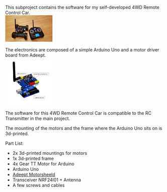This subproject contains the software for my self-developed 4WD Remote Control Car. <br />
<img src="/4WD_RC_Car_AddeptDriverBoard/pics/20181220_181335.jpg" width="150"/>

The electronics are composed of a simple Arduino Uno and a motor driver board from Adeept. <br />
<img src="/4WD_RC_Car_AddeptDriverBoard/pics/7501327fc2.jpg" width="150"/>

The software for this 4WD Remote Control Car is compatible to the RC Transmitter in the main project. 

The mounting of the motors and the frame where the Arduino Uno sits on is 3d-printed.

Part List:
* 2x 3d-printed mountings for motors
* 1x 3d-printed frame
* 4x Gear TT Motor for Arduino
* Arduino Uno
* [Adeept Motorsheeld](http://www.adeept.com/motorshield-for-uno_p0088.html)
* Transceiver NRF24l01 + Antenna
* A few screws and cables 
